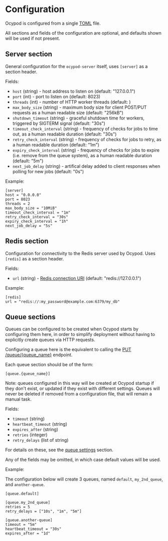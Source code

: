 # Configuration

Ocypod is configured from a single [TOML](https://github.com/toml-lang/toml)
file.

All sections and fields of the configuration are optional, and defaults shown
will be used if not present.

## Server section

General configuration for the `ocypod-server` itself, uses `[server]` as a
section header.

Fields:

* `host` (string) - host address to listen on (default: "127.0.0.1")
* `port` (int) - port to listen on (default: 8023)
* `threads` (int) - number of HTTP worker threads (default: <number of CPUs>)
* `max_body_size` (string) - maximum body size for client POST/PUT requests as
  a human readable size (default: "256kB")
* `shutdown_timeout` (string) - graceful shutdown time for workers, triggered
  by SIGTERM signal (default: "30s")
* `timeout_check_interval` (string) - frequency of checks for jobs to time out,
  as a human readable duration (default: "30s")
* `retry_check_interval` (string) - frequency of checks for jobs to retry, as a
  human readable duration (default: "1m")
* `expiry_check_interval` (string) - frequency of checks for jobs to expire
  (i.e. remove from the queue system), as a human readable duration (default: "5m")
* `next_job_delay` (string) - artifical delay added to client responses when
  polling for new jobs (default: "0s")

Example:

    [server]
    host = "0.0.0.0"
    port = 8023
    threads = 2
    max_body_size = "10MiB"
    timeout_check_interval = "1m"
    retry_check_interval = "30s"
    expiry_check_interval = "1h"
    next_job_delay = "5s"

## Redis section

Configuration for connectivity to the Redis server used by Ocypod. Uses
`[redis]` as a section header.

Fields:

* `url` (string) - [Redis connection URI](https://www.iana.org/assignments/uri-schemes/prov/redis) (default: "redis://127.0.0.1")

Example:

    [redis]
    url = "redis://:my_password@example.com:6379/my_db"

## Queue sections

Queues can be configured to be created when Ocypod starts by configuring them here, in order to simplify deployment without having to explicitly create queues via HTTP requests.

Configuring a queue here is the equivalent to calling the [PUT /queue/{queue_name}](api.md#put-queuequeue_name) endpoint.

Each queue section should be of the form:

    [queue.{queue_name}]

Note: queues configured in this way will be created at Ocypod startup if they don't exist, or updated if they exist with different settings. Queues will never be deleted if removed from a configuration file, that will remain a manual task.

Fields:

* `timeout` (string)
* `heartbeat_timeout` (string)
* `expires_after` (string)
* `retries` (integer)
* `retry_delays` (list of string)

For details on these, see the [queue settings](core_concepts.md#queue-settings) section.

Any of the fields may be omitted, in which case default values will be used.

Example:

The configuration below will create 3 queues, named `default`, `my_2nd_queue`, and `another-queue`.

    [queue.default]

    [queue.my_2nd_queue]
    retries = 5
    retry_delays = ["10s", "1m", "5m"]
    
    [queue.another-queue]
    timeout = "5m"
    heartbeat_timeout = "30s"
    expires_after = "1d"

